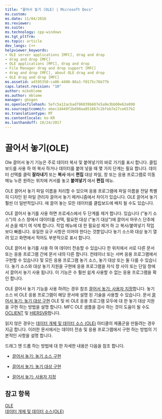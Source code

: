```yaml
---
title: "끌어서 놓기 (OLE) | Microsoft Docs"
ms.custom: 
ms.date: 11/04/2016
ms.reviewer: 
ms.suite: 
ms.technology: cpp-windows
ms.tgt_pltfrm: 
ms.topic: article
dev_langs: C++
helpviewer_keywords:
- OLE server applications [MFC], drag and drop
- drag and drop [MFC]
- OLE applications [MFC], drag and drop
- File Manager drag and drop support [MFC]
- drag and drop [MFC], about OLE drag and drop
- OLE drag and drop [MFC]
ms.assetid: a4595350-ca06-4400-88a1-f0175c76b77b
caps.latest.revision: "10"
author: mikeblome
ms.author: mblome
manager: ghogen
ms.openlocfilehash: 5efc5a12acbad786039b687e5a9e3bb00e62e090
ms.sourcegitcommit: ebec1d449f2bd98aa851667c2bfeb7e27ce657b2
ms.translationtype: MT
ms.contentlocale: ko-KR
ms.lasthandoff: 10/24/2017
---
```

# <a name="drag-and-drop-ole"></a>끌어서 놓기(OLE)
Ole 끌어서 놓기 기능은 주로 데이터 복사 및 붙여넣기의 바로 가기를 표시 합니다. 클립보드를 사용 하 여 복사 하거나 데이터를 붙여 넣을 때 몇 가지 단계는 필요 합니다. 데이터 선택를 클릭 **잘라내기** 또는 **복사** 에서 **편집** 대상 파일, 창 또는 응용 프로그램로 이동 메뉴 누른 원하는 위치에 커서를 놓고 **붙여넣기** 에서 **편집** 메뉴.  
  
 OLE 끌어서 놓기 파일 이름을 처리할 수 있으며 응용 프로그램에 파일 이름을 전달 특별히 디자인 된 파일 관리자 끌어서 놓기 메커니즘에서 차이가 있습니다. OLE 끌어서 놓기 훨씬 더 일반적입니다. 에 끌어 놓는 모든 데이터를 클립보드에 배치 될 수도 있습니다.  
  
 OLE 끌어서 놓기를 사용 하면 프로세스에서 두 단계를 제거 합니다. 있습니다 ("놓기 소스")의 소스 창에서 데이터를 선택, 필요한 대상 ("놓기 대상")에 끌어서 마우스 단추에서 손을 떼기 여 삭제 합니다. 작업 메뉴에 대 한 필요성 제거 하 고 복사/붙여넣기 작업 보다 빠릅니다. 유일한 요구 사항은 이어야 한다는 것뿐입니다 놓기 소스와 대상 놓기 열려 있고 화면에서 적어도 부분적으로 표시 합니다.  
  
 OLE 끌어서 놓기를 사용 하 여 데이터 전송할 수 있습니다 한 위치에서 서로 다른 문서 또는 응용 프로그램 간에 문서 내의 다른 합니다. 컨테이너 또는 서버 응용 프로그램에서 구현할 수 있습니다 및 모든 응용 프로그램 놓기 소스, 놓기 대상 또는 둘 다를 수 있습니다. 놓기 소스와 대상 놓기 지원을 구현에 응용 프로그램을 자식 창 사이 또는 단일 창에서 끌어서 놓기 사용 됩니다. 이 기능은 수 훨씬 쉽게 사용할 수 없는 응용 프로그램을 확인 합니다.  
  
 OLE 끌어서 놓기 기능을 사용 하려는 경우 참조 [끌어서 놓기: 사용자 지정](../mfc/drag-and-drop-customizing.md)합니다. 놓기 소스 비 OLE 응용 프로그램이 해당 문서에 설명 된 기술을 사용할 수 있습니다. 문서 [끌어서 놓기: 놓기 대상 구현](../mfc/drag-and-drop-implementing-a-drop-target.md) OLE 및 비 OLE 응용 프로그램 모두에 대 한 놓기 대상 지원을 구현 하는 방법을 설명 합니다. MFC OLE 샘플을 검사 하는 것이 도움이 될 수도 [OCLIENT](../visual-cpp-samples.md) 및 [HIERSVR](../visual-cpp-samples.md)합니다.  
  
 읽지 않은 경우는 [데이터 개체 및 데이터 소스 (OLE)](../mfc/data-objects-and-data-sources-ole.md) 아티클의 제품군을 만들려는 경우 지금 합니다. 이러한 문서에서는 데이터 전송 및 응용 프로그램에서 구현 하는 방법의 기본적인 사항을 설명 합니다.  
  
 드래그 앤 드롭 하는 방법에 대 한 자세한 내용은 다음을 참조 합니다.  
  
-   [끌어서 놓기: 놓기 소스 구현](../mfc/drag-and-drop-implementing-a-drop-source.md)  
  
-   [끌어서 놓기: 놓기 대상 구현](../mfc/drag-and-drop-implementing-a-drop-target.md)  
  
-   [끌어서 놓기: 사용자 지정](../mfc/drag-and-drop-customizing.md)  
  
## <a name="see-also"></a>참고 항목  
 [OLE](../mfc/ole-in-mfc.md)   
 [데이터 개체 및 데이터 소스(OLE)](../mfc/data-objects-and-data-sources-ole.md)

